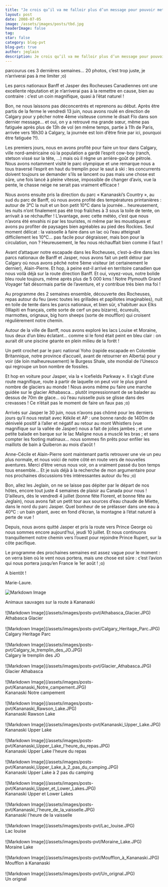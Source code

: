 ```yaml
---
title: "Je crois qu’il va me falloir plus d’un message pour pouvoir mettre"
layout: post
date: 2008-07-05
image: /assets/images/posts/tbd.jpg
headerImage: false
tag:
star: false
category: blog-pvt
blog-pvt: true
author: jeglain
description: Je crois qu’il va me falloir plus d’un message pour pouvoir mettre
---
```

parcourus ces 3 dernières semaines… 20 photos, c’est trop juste, je
n’arriverai pas à me limiter ;o)

Les parcs nationaux Banff et Jasper des Rocheuses Canadiennes ont une
excellente réputation et je n’arriverai pas à la remettre en cause,
bien au contraire : c’est un coin magnifique, quasi à l’état
naturel !

Bon, ne nous laissons pas déconcentrés et reprenons au début. Après
être partis de la ferme le vendredi 13 juin, nous avons roulé en
direction de Calgary pour y pêcher notre 4ème visiteuse comme le
disait Flo dans son dernier message… et oui, on y a retrouvé ma
grande sœur, même pas fatiguée après plus de 13h de vol (en même
temps, partie à 11h de Paris, arrivée vers 16h30 à Calgary, la
journée est loin d’être finie par ici, pourquoi être
fatiguée ?!).

Les premiers jours, nous en avons profité pour faire un tour dans
Calgary, ville nord-américaine où la population a gardé l’esprit
cow-boy (ranch, stetson vissé sur la tête, …) mais où il règne un
arrière-goût de pétrole. Nous avons notamment visité le parc
olympique et une remarque nous a tous traversé l’esprit en haut du
tremplin pour le saut à ski : les concurrents doivent toujours se
demander s’ils se lancent ou pas mais une chose est sûre, une fois
lancé à pleine vitesse, impossible de changer d’avis, vue la pente,
le chasse neige ne serait pas vraiment efficace !

Nous avons ensuite pris la direction du parc « Kananaski’s
Country », au sud du parc de Banff, où nous avons profité des
températures printanières : autour de 3°C la nuit et un bon petit
10°C dans la journée… heureusement, les nuits n’ont finalement pas
été trop fraîches à 3 sous la toile de tente, on arrivait à se
réchauffer ! L’avantage, avec cette météo, c’est que nous
n’avons été envahis ni par les touristes, ni même par les
moustiques et avons pu profiter de paysages bien agréables au pied des
Rockies. Seul moment délicat : la vaisselle à faire dans un lac où
l’eau atteignait difficilement les 10°C… pas facile pour
dégraisser, mais bon pour la circulation, non ? Heureusement, le feu
nous réchauffait bien comme il faut !

Avant d’attaquer notre escapade dans les Rocheuses, c’est-à-dire
dans les parcs nationaux de Banff et Jasper, nous avons fait un petit
détour par Calgary où nous avons pêché notre 5ème visiteur (et
certainement le dernier), Alain-Pierre. Et hop, à peine est-il arrivé
en territoire canadien que nous voilà déjà sur la route direction
Banff. Et oui, voyez-vous, notre bolide bleu roule toujours, même
après plus de 5 000 kms ! Notre Plymouth Grand Voyager fait
désormais partie de l’aventure, et y contribue très bien ma foi !

Au programme des 2 semaines ensemble, découverte des Rocheuses, repas
autour du feu (avec toutes les grillades et papillotes imaginables),
nuit en toile de tente dans les parcs nationaux, et bien sûr,
s’habituer aux Elks (Wapiti en français, cette sorte de cerf un peu
bizarre), écureuils, marmottes, orignaux, big horn sheeps (sorte de
moufflon) qui croisent régulièrement notre chemin.

Autour de la ville de Banff, nous avons exploré les lacs Louise et
Moraine, tous deux d’un bleu éclatant… comme si le fond était
peint en bleu clair : on aurait dit une piscine géante en plein milieu
de la forêt !

Un petit crochet par le parc national Yoho (rapide escapade en Colombie
Britannique, notre province d’accueil, avant de retourner en Alberta)
pour y voir (de loin malheureusement) le Burgess Shale, site mondial de
l’Unesco qui regroupe un bon nombre de fossiles.

Et hop en voiture pour Jasper, via la « Icefields Parkway ». Il
s’agit d’une route magnifique, route à partir de laquelle on peut
voir le plus grand nombre de glaciers au monde ! Nous avons même pu
faire une marche guidée sur le glacier Athabasca… plutôt
impressionnant de se balader au dessus de 70m de glace… où l’eau
ruisselle puis se glisse dans des crevasses ! Ce n’était pas le
moment de faire un faux pas ;o)

Arrivés sur Jasper le 30 juin, nous n’avons pas chômé pour les
derniers jours qu’il nous restait avec Kékile et AP : une bonne
rando de 1400m de dénivelé positif à l’aller et négatif au retour
au mont Whistlers (vue magnifique sur la vallée de Jasper) nous a fait
de jolies jambes ; et une petite balade en barque sur le lac Maligne
nous a musclé les bras ; et sans compter les footing matinaux… nous
sommes fin prêts pour enfiler les maillots de bain à Quiberon au mois
d’août !

Anne-Cécile et Alain-Pierre sont maintenant partis retrouver une vie un
peu plus normale, et nous voici de notre côté en route vers de
nouvelles aventures. Merci d’être venus nous voir, on a vraiment
passé du bon temps tous ensemble… Et je suis déjà à la recherche
de mon argumentaire pour nos prochaines discussions très intéressantes
autour du feu ;o)

Bon, allez les Jeglain, on ne se laisse pas dépiter par le départ de
nos hôtes, encore tout juste 4 semaines de plaisir au Canada pour
nous ! D’ailleurs, dès le vendredi 4 juillet (bonne fête Florent,
et bonne fête au Jeglain), nous avons fait un petit tour aux sources
d’eau chaude de Miette, dans le nord du parc Jasper. Quel bonheur de
se prélasser dans une eau à 40°C : un bain géant, avec en fond
d’écran, la montagne à l’état naturel à perte de vue !

Depuis, nous avons quitté Jasper et pris la route vers Prince George
où nous sommes encore aujourd’hui, jeudi 10 juillet. Et nous
continuons tranquillement notre chemin vers l’ouest pour rejoindre
Prince Rupert, sur la côte pacifique.

Le programme des prochaines semaines est assez vague pour le moment :
on verra bien où le vent nous portera, mais une chose est sûre :
c’est l’avion qui nous portera jusqu’en France le 1er
août ! ;o)

A bientôt !

Marie-Laure.

![Markdown Image](/assets/images/posts-pvt/Animaux_sauvages_sur_la_route_à_Kananaski.JPG)
<figcaption class="caption">Animaux sauvages sur la route à Kananaski</figcaption>
<br>
![Markdown Image](/assets/images/posts-pvt/Athabasca_Glacier.JPG)
<figcaption class="caption">Athabasca Glacier</figcaption>
<br>
![Markdown Image](/assets/images/posts-pvt/Calgary_Heritage_Parc.JPG)
<figcaption class="caption">Calgary Heritage Parc</figcaption>
<br>
![Markdown Image](/assets/images/posts-pvt/Calgary_le_tremplin_des_JO.JPG)
<figcaption class="caption">Calgary le tremplin des JO</figcaption>
<br>
![Markdown Image](/assets/images/posts-pvt/Glacier_Athabasca.JPG)
<figcaption class="caption">Glacier Athabasca</figcaption>
<br>
![Markdown Image](/assets/images/posts-pvt/Kananaski_Notre_campement.JPG)
<figcaption class="caption">Kananaski Notre campement</figcaption>
<br>
![Markdown Image](/assets/images/posts-pvt/Kananaski_Rawson_Lake.JPG)
<figcaption class="caption">Kananaski Rawson Lake</figcaption>
<br>
![Markdown Image](/assets/images/posts-pvt/Kananaski_Upper_Lake.JPG)
<figcaption class="caption">Kananaski Upper Lake</figcaption>
<br>
![Markdown Image](/assets/images/posts-pvt/Kananaski_Upper_Lake_l'heure_du_repas.JPG)
<figcaption class="caption">Kananaski Upper Lake l'heure du repas</figcaption>
<br>
![Markdown Image](/assets/images/posts-pvt/Kananaski_Upper_Lake_à_2_pas_du_camping.JPG)
<figcaption class="caption">Kananaski Upper Lake à 2 pas du camping</figcaption>
<br>
![Markdown Image](/assets/images/posts-pvt/Kananaski_Upper_et_Lower_Lakes.JPG)
<figcaption class="caption">Kananaski Upper et Lower Lakes</figcaption>
<br>
![Markdown Image](/assets/images/posts-pvt/Kananaski_l'heure_de_la_vaisselle.JPG)
<figcaption class="caption">Kananaski l'heure de la vaisselle</figcaption>
<br>
![Markdown Image](/assets/images/posts-pvt/Lac_louise.JPG)
<figcaption class="caption">Lac louise</figcaption>
<br>
![Markdown Image](/assets/images/posts-pvt/Moraine_Lake.JPG)
<figcaption class="caption">Moraine Lake</figcaption>
<br>
![Markdown Image](/assets/images/posts-pvt/Moufflon_à_Kananaski.JPG)
<figcaption class="caption">Moufflon à Kananaski</figcaption>
<br>
![Markdown Image](/assets/images/posts-pvt/Un_orignal.JPG)
<figcaption class="caption">Un orignal</figcaption>
<br>
